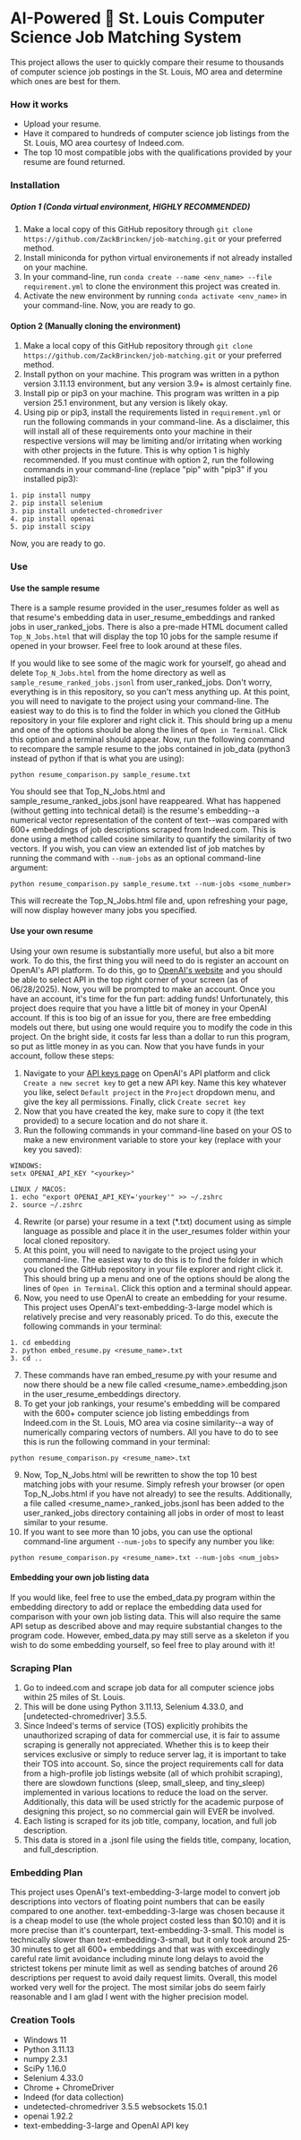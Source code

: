 # AI-Powered 💪 St. Louis Computer Science Job Matching System

This project allows the user to quickly compare their resume to thousands of computer science job postings in the St. Louis, MO area and determine which ones are best for them.

### How it works

- Upload your resume.
- Have it compared to hundreds of computer science job listings from the St. Louis, MO area courtesy of Indeed.com.
- The top 10 most compatible jobs with the qualifications provided by your resume are found returned.

### Installation

##### Option 1 (Conda virtual environment, HIGHLY RECOMMENDED)

1. Make a local copy of this GitHub repository through `git clone https://github.com/ZackBrincken/job-matching.git` or your preferred method.
2. Install miniconda for python virtual environements if not already installed on your machine.
3. In your command-line, run `conda create --name <env_name> --file requirement.yml` to clone the environment this project was created in.
4. Activate the new environment by running `conda activate <env_name>` in your command-line. Now, you are ready to go.

#### Option 2 (Manually cloning the environment)

1. Make a local copy of this GitHub repository through `git clone https://github.com/ZackBrincken/job-matching.git` or your preferred method.
2. Install python on your machine. This program was written in a python version 3.11.13 environment, but any version 3.9+ is almost certainly fine.
3. Install pip or pip3 on your machine. This program was written in a pip version 25.1 environment, but any version is likely okay.
4. Using pip or pip3, install the requirements listed in `requirement.yml` or run the following commands in your command-line. As a disclaimer, this will install all of these requirements onto your machine in their respective versions will may be limiting and/or irritating when working with other projects in the future. This is why option 1 is highly recommended. If you must continue with option 2, run the following commands in your command-line (replace "pip" with "pip3" if you installed pip3):
```
1. pip install numpy
2. pip install selenium
3. pip install undetected-chromedriver
4. pip install openai
5. pip install scipy
```
Now, you are ready to go.

### Use

#### Use the sample resume

There is a sample resume provided in the user_resumes folder as well as that resume's embedding data in user_resume_embeddings and ranked jobs in user_ranked_jobs. There is also a pre-made HTML document called `Top_N_Jobs.html` that will display the top 10 jobs for the sample resume if opened in your browser. Feel free to look around at these files.

If you would like to see some of the magic work for yourself, go ahead and delete `Top_N_Jobs.html` from the home directory as well as `sample_resume_ranked_jobs.jsonl` from user_ranked_jobs. Don't worry, everything is in this repository, so you can't mess anything up. At this point, you will need to navigate to the project using your command-line. The easiest way to do this is to find the folder in which you cloned the GitHub repository in your file explorer and right click it. This should bring up a menu and one of the options should be along the lines of `Open in Terminal`. Click this option and a terminal should appear. Now, run the following command to recompare the sample resume to the jobs contained in job_data (python3 instead of python if that is what you are using):
```
python resume_comparison.py sample_resume.txt
```
You should see that Top_N_Jobs.html and sample_resume_ranked_jobs.jsonl have reappeared. What has happened (without getting into technical detail) is the resume's embedding--a numerical vector representation of the content of text--was compared with 600+ embeddings of job descriptions scraped from Indeed.com. This is done using a method called cosine similarity to quantify the similarity of two vectors. If you wish, you can view an extended list of job matches by running the command with `--num-jobs` as an optional command-line argument:
```
python resume_comparison.py sample_resume.txt --num-jobs <some_number>
```
This will recreate the Top_N_Jobs.html file and, upon refreshing your page, will now display however many jobs you specified.

#### Use your own resume

Using your own resume is substantially more useful, but also a bit more work. To do this, the first thing you will need to do is register an account on OpenAI's API platform. To do this, go to [OpenAI's website](https://openai.com/) and you should be able to select API in the top right corner of your screen (as of 06/28/2025). Now, you will be prompted to make an account. Once you have an account, it's time for the fun part: adding funds! Unfortunately, this project does require that you have a little bit of money in your OpenAI account. If this is too big of an issue for you, there are free embedding models out there, but using one would require you to modify the code in this project. On the bright side, it costs far less than a dollar to run this program, so put as little money in as you can. Now that you have funds in your account, follow these steps:

1. Navigate to your [API keys page](https://platform.openai.com/settings/organization/api-keys) on OpenAI's API platform and click `Create a new secret key` to get a new API key. Name this key whatever you like, select `Default project` in the `Project` dropdown menu, and give the key all permissions. Finally, click `Create secret key`
2. Now that you have created the key, make sure to copy it (the text provided) to a secure location and do not share it.
3. Run the following commands in your command-line based on your OS to make a new environment variable to store your key (replace <yourkey> with your key you saved):
```
WINDOWS:
setx OPENAI_API_KEY "<yourkey>"
```
```
LINUX / MACOS:
1. echo "export OPENAI_API_KEY='yourkey'" >> ~/.zshrc
2. source ~/.zshrc
```
4. Rewrite (or parse) your resume in a text (*.txt) document using as simple language as possible and place it in the user_resumes folder within your local cloned repository.
5. At this point, you will need to navigate to the project using your command-line. The easiest way to do this is to find the folder in which you cloned the GitHub repository in your file explorer and right click it. This should bring up a menu and one of the options should be along the lines of `Open in Terminal`. Click this option and a terminal should appear.
6. Now, you need to use OpenAI to create an embedding for your resume. This project uses OpenAI's text-embedding-3-large model which is relatively precise and very reasonably priced. To do this, execute the following commands in your terminal:
```
1. cd embedding
2. python embed_resume.py <resume_name>.txt
3. cd ..
```
7. These commands have ran embed_resume.py with your resume and now there should be a new file called <resume_name>.embedding.json in the user_resume_embeddings directory.
8. To get your job rankings, your resume's embedding will be compared with the 600+ computer science job listing embeddings from Indeed.com in the St. Louis, MO area via cosine similarity--a way of numerically comparing vectors of numbers. All you have to do to see this is run the following command in your terminal:
```
python resume_comparison.py <resume_name>.txt
```
9. Now, Top_N_Jobs.html will be rewritten to show the top 10 best matching jobs with your resume. Simply refresh your browser (or open Top_N_Jobs.html if you have not already) to see the results. Additionally, a file called <resume_name>_ranked_jobs.jsonl has been added to the user_ranked_jobs directory containing all jobs in order of most to least similar to your resume.
10. If you want to see more than 10 jobs, you can use the optional command-line argument `--num-jobs` to specify any number you like:
```
python resume_comparison.py <resume_name>.txt --num-jobs <num_jobs>
```

#### Embedding your own job listing data

If you would like, feel free to use the embed_data.py program within the embedding directory to add or replace the embedding data used for comparison with your own job listing data. This will also require the same API setup as described above and may require substantial changes to the program code. However, embed_data.py may still serve as a skeleton if you wish to do some embedding yourself, so feel free to play around with it!

### Scraping Plan

1. Go to indeed.com and scrape job data for all computer science jobs within 25 miles of St. Louis.
2. This will be done using Python 3.11.13, Selenium 4.33.0, and [undetected-chromedriver] 3.5.5.
3. Since Indeed's terms of service (TOS) explicitly prohibits the unauthorized scraping of data for commercial use, it is fair to assume scraping is generally not appreciated. Whether this is to keep their services exclusive or simply to reduce server lag, it is important to take their TOS into account. So, since the project requirements call for data from a high-profile job listings website (all of which prohibit scraping), there are slowdown functions (sleep, small_sleep, and tiny_sleep) implemented in various locations to reduce the load on the server. Additionally, this data will be used strictly for the academic purpose of designing this project, so no commercial gain will EVER be involved.
4. Each listing is scraped for its job title, company, location, and full job description.
5. This data is stored in a .jsonl file using the fields title, company, location, and full_description.

### Embedding Plan

This project uses OpenAI's text-embedding-3-large model to convert job descriptions into vectors of floating point numbers that can be easily compared to one another. text-embedding-3-large was chosen because it is a cheap model to use (the whole project costed less than $0.10) and it is more precise than it's counterpart, text-embedding-3-small. This model is technically slower than text-embedding-3-small, but it only took around 25-30 minutes to get all 600+ embeddings and that was with exceedingly careful rate limit avoidance including minute long delays to avoid the strictest tokens per minute limit as well as sending batches of around 26 descriptions per request to avoid daily request limits. Overall, this model worked very well for the project. The most similar jobs do seem fairly reasonable and I am glad I went with the higher precision model.

### Creation Tools

- Windows 11
- Python 3.11.13
- numpy 2.3.1
- SciPy 1.16.0
- Selenium 4.33.0
- Chrome + ChromeDriver
- Indeed (for data collection)
- undetected-chromedriver 3.5.5 websockets 15.0.1
- openai 1.92.2
- text-embedding-3-large and OpenAI API key